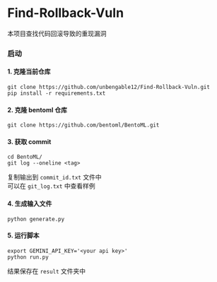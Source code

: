# Find-Rollback-Vuln

本项目查找代码回滚导致的重现漏洞

### 启动
#### 1. 克隆当前仓库
```
git clone https://github.com/unbengable12/Find-Rollback-Vuln.git
pip install -r requirements.txt
```
#### 2. 克隆 bentoml 仓库
```
git clone https://github.com/bentoml/BentoML.git
```
#### 3. 获取 commit

```
cd BentoML/
git log --oneline <tag> 
```
复制输出到 `commit_id.txt` 文件中  
可以在 `git_log.txt` 中查看样例
#### 4. 生成输入文件
```
python generate.py
```
#### 5. 运行脚本
```
export GEMINI_API_KEY='<your api key>'
python run.py
```
结果保存在 `result` 文件夹中
